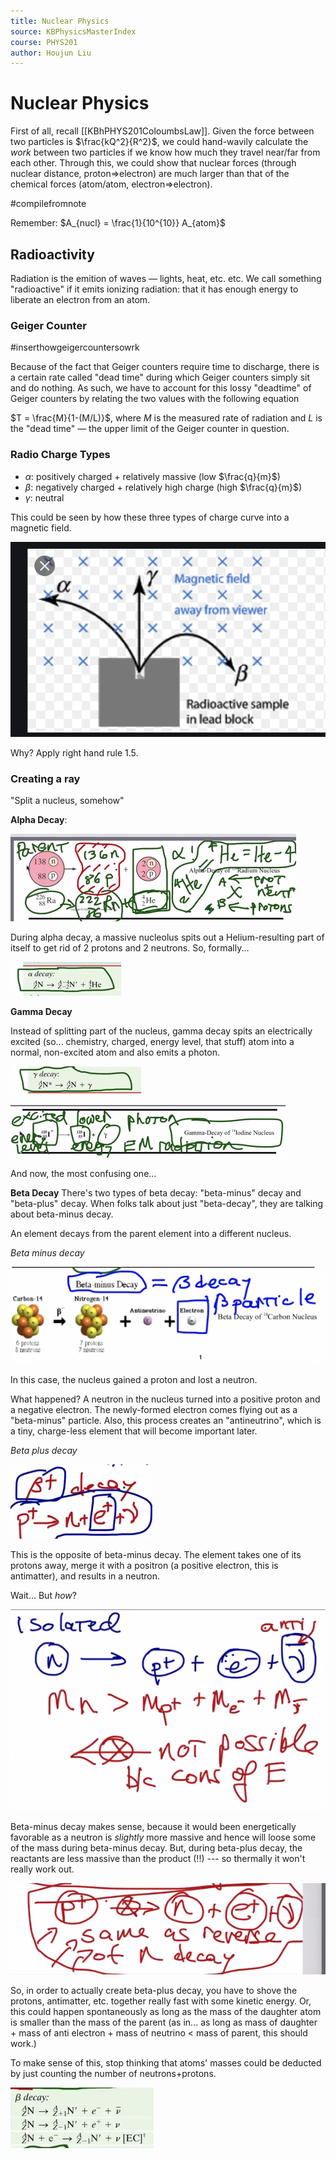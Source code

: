 ```yaml
---
title: Nuclear Physics
source: KBPhysicsMasterIndex
course: PHYS201
author: Houjun Liu
---
```


# Nuclear Physics
First of all, recall [[KBhPHYS201ColoumbsLaw]]. Given the force between two particles is $\frac{kQ^2}{R^2}$, we could hand-wavily calculate the _work_ between two particles if we know how much they travel near/far from each other. Through this, we could show that nuclear forces (through nuclear distance, proton=>electron) are much larger than that of the chemical forces (atom/atom, electron=>electron).

#compilefromnote

Remember: $A_{nucl} = \frac{1}{10^{10}} A_{atom}$

## Radioactivity
Radiation is the emition of waves — lights, heat, etc. etc. We call something "radioactive" if it emits ionizing radiation: that it has enough energy to liberate an electron from an atom.

### Geiger Counter
#inserthowgeigercountersowrk

Because of the fact that Geiger counters require time to discharge, there is a certain rate called "dead time" during which Geiger counters simply sit and do nothing. As such, we have to account for this lossy "deadtime" of Geiger counters by relating the two values with the following equation

$T = \frac{M}{1-(M/L)}$, where $M$ is the measured rate of radiation and $L$ is the "dead time" — the upper limit of the Geiger counter in question.

### Radio Charge Types

- $\alpha$: positively charged + relatively massive (low $\frac{q}{m}$)
- $\beta$: negatively charged + relatively high charge (high $\frac{q}{m}$)
- $\gamma$: neutral

This could be seen by how these three types of charge curve into a magnetic field.

![Different charges in a magnetic field](alphabetagamma.png)

Why? Apply right hand rule 1.5.


### Creating a ray
"Split a nucleus, somehow"

**Alpha Decay**:

![](alphadecay.png)

During alpha decay, a massive nucleolus spits out a Helium-resulting part of itself to get rid of 2 protons and 2 neutrons. So, formally... 

![](alphadecaybetter.png)

**Gamma Decay**

Instead of splitting part of the nucleus, gamma decay spits an electrically excited (so... chemistry, charged, energy level, that stuff) atom into a normal, non-excited atom and also emits a photon.

![](gammadecaybetter.png)

![](gammadecay.png)

And now, the most confusing one...

**Beta Decay**
There's two types of beta decay: "beta-minus" decay and "beta-plus" decay. When folks talk about just "beta-decay", they are talking about beta-minus decay.

An element decays from the parent element into a different nucleus.

_Beta minus decay_

![](betaminusdecay.png)

In this case, the nucleus gained a proton and lost a neutron. 

What happened? A neutron in the nucleus turned into a positive proton and a negative electron. The newly-formed electron comes flying out as a "beta-minus" particle. Also, this process creates an "antineutrino", which is a tiny, charge-less element that will become important later.

_Beta plus decay_

![](betaplusdecay.png)

This is the opposite of beta-minus decay. The element takes one of its protons away, merge it with a positron (a positive electron, this is antimatter), and results in a neutron.

Wait... But _how_?

![](betadecaybackwards.png)

Beta-minus decay makes sense, because it would been energetically favorable as a neutron is _slightly_ more massive and hence will loose some of the mass during beta-minus decay. But, during beta-plus decay, the reactants are less massive than the product (!!) --- so thermally it won't really work out.

![](betadecayisreallybackwards.png)

So, in order to actually create beta-plus decay, you have to shove the protons, antimatter, etc. together really fast with some kinetic energy. Or, this could happen spontaneously as long as the mass of the daughter atom is smaller than the mass of the parent (as in... as long as mass of daughter + mass of anti electron + mass of neutrino < mass of parent, this should work.) 

To make sense of this, stop thinking that atoms' masses could be deducted by just counting the number of neutrons+protons.

![](betadecayformal.png)




